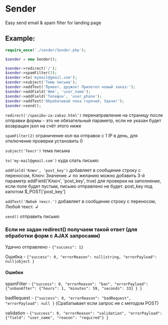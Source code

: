# Sender

Easy send email & spam filter for landing page

## Example:

```php
require_once('./sender/Sender.php');

$sender = new Sender();

$sender->redirect('/');
$sender->spamFilter(3);
$sender->to('mymail@gmail.com');
$sender->subject('Тема письма');
$sender->addText('Привет, дружок! Прилетел новый заказ:');
$sender->addField('Имя', 'user_name');
$sender->addField('Телефон', 'user_phone');
$sender->addText('Обрабатывай пока горячий, Удачи!');
$sender->send();
```

`redirect('/spasibo-za-zakaz.html')` перенаправление на страницу после отправки формы - это не обязательный параметр, если не указан будет возвращен json на счёт этого ниже

`spamFilter(2)` ограничение кол-ва отправок с 1 IP в день, для отключение проверки установить 0

`subject('Текст')` тема письма

`to('my-mail@gmail.com')` куда слать письмо

`addField('Ключ', 'post_key')` добавляет в сообщение строку с переносом, Ключ: Значение ↲ 
по желанию можно добавить 3-й параметр addField('Ключ', 'post_key', true) для проверки на заполнение, 
если поле будет пустым, письмо отправлено не будет. post_key под капотом $_POST['post_key']

`addText('Любой текст.')` добавляет в сообщение строку с переносом, Любой текст. ↲

`send()` отправить письмо

### Eсли не задан redirect() получаем такой ответ (для обработки форм с AJAX запросами)
Удачно отправлено - `{"success": 1}`

Ошибка - `{"success": 0, "errorReason": null|string, "errorPayload": null|object }`

#### Ошибки
spamFilter - `{"success": 0, "errorReason": "ban", "errorPayload": {"unbanAfter": {"hours": 1, "minutes": 59, "seconds": 33} } }`

badRequest - `{"success": 0, "errorReason": "badRequest", "errorPayload": null }` (Срабатывает если запрос не с методом POST)

validation - `{"success": 0, "errorReason": "validation", "errorPayload": {"field": "user_name", "reason": "required"} }`


